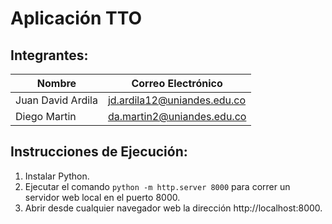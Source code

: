 # Aplicación TTO

## Integrantes:

| Nombre   | Correo Electrónico   |
|-------------|-------------|
| Juan David Ardila  | jd.ardila12@uniandes.edu.co  |
| Diego Martin  | da.martin2@uniandes.edu.co |

## Instrucciones de Ejecución:

1. Instalar Python.
2. Ejecutar el comando `python -m http.server 8000` para correr un servidor web local en el puerto 8000.
3. Abrir desde cualquier navegador web la dirección http://localhost:8000.
